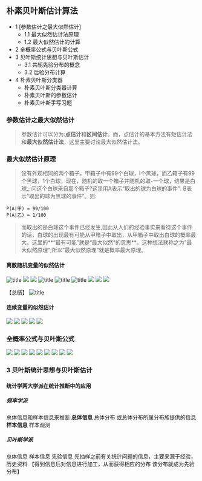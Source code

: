 ## 朴素贝叶斯估计算法
- 1 [参数估计之最大似然估计]
	- 1.1 最大似然估计法原理
	- 1.2 最大似然估计的计算
- 2 全概率公式与贝叶斯公式
- 3 贝叶斯统计思想与贝叶斯估计
	- 3.1 共轭先验分布的概念
	- 3.2 后验分布计算
- 4 朴素贝叶斯分类器
	- 朴素贝叶斯分类器计算
	- 朴素贝叶斯的参数估计
	- 朴素贝叶斯手写习题

### 参数估计之最大似然估计
>参数估计可以分为:**点估计**和**区间估计**。而，点估计的基本方法有矩估计法和**最大似然估计法**，这里主要讨论最大似然估计法。

### 最大似然估计原理
>设有外观相同的两个箱子，甲箱子中有99个白球，I个黑球，而乙箱子有99
个黑球，1个白球，现在，随机的取一个箱子并随机的取-一个球，结果是白球,;
问这个白球来自那个箱子?这里用A表示“取出的球为白球的事件": B表示“取出的球为黑球的事件”。则:
```
P(A|甲) = 99/100
P(A|乙) = 1/100

```
>而取出的是白球这个事件已经发生,因此从人们的经验事实来看待这个事件的话，白球的出现最有可能从甲箱子中取出，从甲箱子中取出白球的概率最大。这里的**“最有可能”就是“最大似然”的意思**。这种想法就称之为"最大似然原理“;所以”最大似然原理“就是概率最大原理。

#### 离散随机变量的似然估计

![title](https://cdn.jsdelivr.net/gh/lyhcc/Picture_Repository/gitnote/2019/10/18/1571383801214-1571383801219.png)
![](https://cdn.jsdelivr.net/gh/lyhcc/Picture_Repository/img/ml_bayes.jpg)
![](https://cdn.jsdelivr.net/gh/lyhcc/Picture_Repository/img/ml_by2.jpg)
![title](https://cdn.jsdelivr.net/gh/lyhcc/Picture_Repository/gitnote/2019/10/18/1571384809760-1571384809764.png)
![title](https://cdn.jsdelivr.net/gh/lyhcc/Picture_Repository/gitnote/2019/10/18/1571384875136-1571384875140.png)
![title](https://cdn.jsdelivr.net/gh/lyhcc/Picture_Repository/gitnote/2019/10/18/1571384924275-1571384924286.png)
![](https://cdn.jsdelivr.net/gh/lyhcc/Picture_Repository/img/ml_bayes3.jpg)
![](https://cdn.jsdelivr.net/gh/lyhcc/Picture_Repository/img/ml_bayes4.jpg)
![](https://cdn.jsdelivr.net/gh/lyhcc/Picture_Repository/img/ml_bayes5.jpg)

【总结】 
![title](https://cdn.jsdelivr.net/gh/lyhcc/Picture_Repository/gitnote/2019/10/18/1571385491778-1571385491783.png)

#### 连续变量的似然估计

![](https://cdn.jsdelivr.net/gh/lyhcc/Picture_Repository/img/20191018160237.jpg)
![](https://cdn.jsdelivr.net/gh/lyhcc/Picture_Repository/img/20191018160310.jpg)
![](https://cdn.jsdelivr.net/gh/lyhcc/Picture_Repository/img/20191018173143.png)
![](https://cdn.jsdelivr.net/gh/lyhcc/Picture_Repository/img/20191018173315.png)
![](https://cdn.jsdelivr.net/gh/lyhcc/Picture_Repository/img/20191018182008.png)

### 全概率公式与贝叶斯公式
![](https://cdn.jsdelivr.net/gh/lyhcc/Picture_Repository/img/20191018182156.png)
![](https://cdn.jsdelivr.net/gh/lyhcc/Picture_Repository/img/20191018182250.png)
![](https://cdn.jsdelivr.net/gh/lyhcc/Picture_Repository/img/20191018182447.png)
![](https://cdn.jsdelivr.net/gh/lyhcc/Picture_Repository/img/20191018182512.png)
![](https://cdn.jsdelivr.net/gh/lyhcc/Picture_Repository/img/20191018182609.png)
![](https://cdn.jsdelivr.net/gh/lyhcc/Picture_Repository/img/20191018182827.png)
![](https://cdn.jsdelivr.net/gh/lyhcc/Picture_Repository/img/20191018182852.png)
![](https://cdn.jsdelivr.net/gh/lyhcc/Picture_Repository/img/20191018183033.png)
![](https://cdn.jsdelivr.net/gh/lyhcc/Picture_Repository/img/20191018183150.png)
### 3 贝叶斯统计思想与贝叶斯估计
#### 统计学两大学派在统计推断中的应用
##### 频率学派 
总体信息和样本信息来推断
**总体信息** 总体分布 或总体分布所属分布族提供的信息
**样本信息** 样本观测

##### 贝叶斯学派
总体信息
样本信息
先验信息 先抽样之前有关统计问题的信息，主要来源于经验，历史资料 【得到信息后对信息进行加工，从而获得相应的分布 该分布就成为先验分布】




